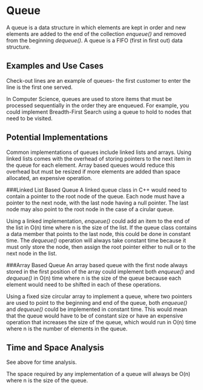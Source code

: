 # Queue

A queue is a data structure in which elements are kept in order and new elements are added to the end of the collection *enqueue()* and removed from the beginning *dequeue()*.
A queue is a FIFO (first in first out) data structure.

## Examples and Use Cases

Check-out lines are an example of queues- the first customer to enter the line is the first one served.

In Computer Science, queues are used to store items that must be processed sequentially in the order they are enqueued. For example, you could implement Breadth-First Search using a queue to hold to nodes that need to be visited.

## Potential Implementations

Common implementations of queues include linked lists and arrays. Using linked lists comes with the overhead of storing pointers to the next item in the queue for each element. Array based queues would reduce this overhead but must be resized if more elements are added than space allocated, an expensive operation.

###Linked List Based Queue
A linked queue class in C++ would need to contain a pointer to the root node of the queue. Each node must have a pointer to the next node, with the last node having a null pointer. The last node may also point to the root node in the case of a cirular queue.

Using a linked implementation, *enqueue()* could add an item to the end of the list in O(n) time where n is the size of the list. If the queue class contains a data member that points to the last node, this could be done in constant time. The *dequeue()* operation will always take constant time because it must only store the node, then assign the root pointer either to null or to the next node in the list.

###Array Based Queue
An array based queue with the first node always stored in the first position of the array could implement both *enqueue()* and *dequeue()* in O(n) time where n is the size of the queue because each element would need to be shifted in each of these operations.

Using a fixed size circular array to implement a queue, where two pointers are used to point to the beginning and end of the queue, both *enqueue()* and *dequeue()* could be implemented in constant time. This would mean that the queue would have to be of constant size or have an expensive operation that increases the size of the queue, which would run in O(n) time where n is the number of elements in the queue.

## Time and Space Analysis
See above for time analysis.

The space required by any implementation of a queue will always be O(n) where n is the size of the queue.
